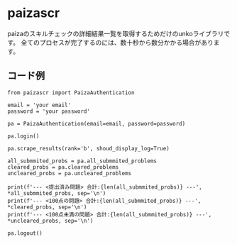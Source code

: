 # paizascr
paizaのスキルチェックの詳細結果一覧を取得するためだけのunkoライブラリです。
全てのプロセスが完了するのには、数十秒から数分かかる場合があります。

## コード例
    from paizascr import PaizaAuthentication

    email = 'your email'
    password = 'your password'

    pa = PaizaAuthentication(email=email, password=password)

    pa.login()

    pa.scrape_results(rank='b', shoud_display_log=True)

    all_submmited_probs = pa.all_submmited_problems
    cleared_probs = pa.cleared_problems
    uncleared_probs = pa.uncleared_problems

    print(f'--- <提出済み問題> 合計:{len(all_submmited_probs)} ---', *all_submmited_probs, sep='\n')
    print(f'--- <100点の問題> 合計:{len(all_submmited_probs)} ---', *cleared_probs, sep='\n')
    print(f'--- <100点未満の問題> 合計:{len(all_submmited_probs)} ---', *uncleared_probs, sep='\n')

    pa.logout()
